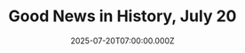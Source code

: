 ---
title: "Good News in History, July 20"
date: 2025-07-20T07:00:00.000Z
category: Human Kindness
externalLink: "https://www.goodnewsnetwork.org/events060720/"
image: ""
excerpt: "40 years ago today, treasure hunter Mel Fisher and his crew discovered part of the 1622 Spanish galleon wreck, the Nuestra Señora de Atocha, 40 miles off Key West, including an estimated $450 million motherlode that included 40 tons of gold and silver, 114,000 Spanish silver coins known as “pieces of eight”, Colombian emeralds, gold […] The post Good News…"
---
